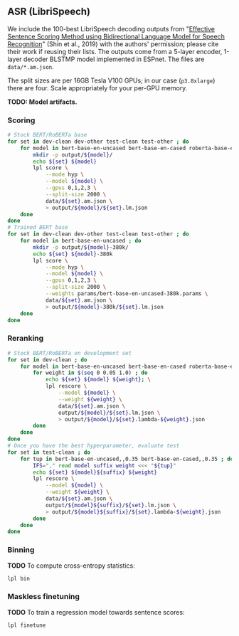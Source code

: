 ## ASR (LibriSpeech)

We include the 100-best LibriSpeech decoding outputs from "[Effective Sentence Scoring Method using Bidirectional Language Model for Speech Recognition](https://arxiv.org/abs/1905.06655)" (Shin et al., 2019) with the authors' permission; please cite their work if reusing their lists. The outputs come from a 5-layer encoder, 1-layer decoder BLSTMP model implemented in ESPnet. The files are `data/*.am.json`.

The split sizes are per 16GB Tesla V100 GPUs; in our case (`p3.8xlarge`) there are four. Scale appropriately for your per-GPU memory.

**TODO: Model artifacts.**

### Scoring

```bash
# Stock BERT/RoBERTa base
for set in dev-clean dev-other test-clean test-other ; do
    for model in bert-base-en-uncased bert-base-en-cased roberta-base-en-cased ; do
        mkdir -p output/${model}/
        echo ${set} ${model}
        lpl score \
            --mode hyp \
            --model ${model} \
            --gpus 0,1,2,3 \
            --split-size 2000 \
            data/${set}.am.json \
            > output/${model}/${set}.lm.json
    done
done
# Trained BERT base
for set in dev-clean dev-other test-clean test-other ; do
    for model in bert-base-en-uncased ; do
        mkdir -p output/${model}-380k/
        echo ${set} ${model}-380k
        lpl score \
            --mode hyp \
            --model ${model} \
            --gpus 0,1,2,3 \
            --split-size 2000 \
            --weights params/bert-base-en-uncased-380k.params \
            data/${set}.am.json \
            > output/${model}-380k/${set}.lm.json
    done
done
```

### Reranking

```bash
# Stock BERT/RoBERTa on development set
for set in dev-clean ; do
    for model in bert-base-en-uncased bert-base-en-cased roberta-base-en-cased ; do
        for weight in $(seq 0 0.05 1.0) ; do
            echo ${set} ${model} ${weight}; \
            lpl rescore \
                --model ${model} \
                --weight ${weight} \
                data/${set}.am.json \
                output/${model}/${set}.lm.json \
                > output/${model}/${set}.lambda-${weight}.json
        done
    done
done
# Once you have the best hyperparameter, evaluate test
for set in test-clean ; do
    for tup in bert-base-en-uncased,,0.35 bert-base-en-cased,,0.35 ; do
        IFS="," read model suffix weight <<< "${tup}"
        echo ${set} ${model}${suffix} ${weight}
        lpl rescore \
            --model ${model} \
            --weight ${weight} \
            data/${set}.am.json \
            output/${model}${suffix}/${set}.lm.json \
            > output/${model}${suffix}/${set}.lambda-${weight}.json
        done
    done
done
```

### Binning

**TODO** To compute cross-entropy statistics:
```bash
lpl bin
```

### Maskless finetuning

**TODO** To train a regression model towards sentence scores:
```bash
lpl finetune
```